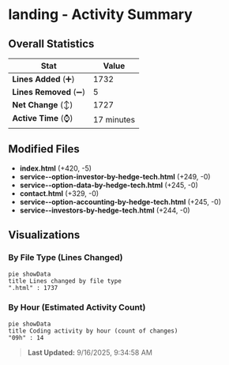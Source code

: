 # landing - Activity Summary 

## Overall Statistics

| Stat                   | Value                                                             |
| ---------------------- | ----------------------------------------------------------------- |
| **Lines Added** (➕)   | 1732                                          |
| **Lines Removed** (➖) | 5                                        |
| **Net Change** (↕)    | 1727                |
| **Active Time** (⌚)   | 17 minutes |


## Modified Files
- **index.html** (+420, -5)
- **service--option-investor-by-hedge-tech.html** (+249, -0)
- **service--option-data-by-hedge-tech.html** (+245, -0)
- **contact.html** (+329, -0)
- **service--option-accounting-by-hedge-tech.html** (+245, -0)
- **service--investors-by-hedge-tech.html** (+244, -0)

## Visualizations

### By File Type (Lines Changed)

```mermaid
pie showData
title Lines changed by file type
".html" : 1737
```

### By Hour (Estimated Activity Count)

```mermaid
pie showData
title Coding activity by hour (count of changes)
"09h" : 14
```


> **Last Updated:** 9/16/2025, 9:34:58 AM